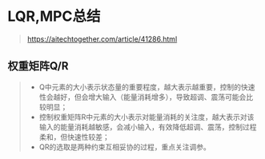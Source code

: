 # LQR,MPC总结

> https://aitechtogether.com/article/41286.html



## 权重矩阵Q/R

> - Q中元素的大小表示状态量的重要程度，越大表示越重要，控制的快速性会越好，但会增大输入（能量消耗增多），导致超调、震荡可能会比较明显；
> - 控制权重矩阵R中元素的大小表示对能量消耗的关注度，越大表示对该输入的能量消耗越敏感，会减小输入，有效降低超调、震荡，控制过程柔和，但快速性较差；
> - QR的选取是两种约束互相妥协的过程，重点关注调参。
